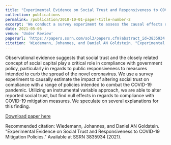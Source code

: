 ```yaml
---
title: "Experimental Evidence on Social Trust and Responsiveness to COVID-19 Mitigation Policies"
collection: publications
permalink: /publication/2010-10-01-paper-title-number-2
excerpt: 'We conduct a survey experiment to assess the causal effects of social trust on respondents' responsiveness to COVID-19 Mitigation Policies.'
date: 2021-05-05
venue: 'Under Review'
paperurl: 'https://papers.ssrn.com/sol3/papers.cfm?abstract_id=3835934'
citation: 'Wiedemann, Johannes, and Daniel AN Goldstein. "Experimental Evidence on Social Trust and Responsiveness to COVID-19 Mitigation Policies." Available at SSRN 3835934 (2021).'
---
```


Observational evidence suggests that social trust and the closely related concept of social capital play a critical role in compliance with government policy, particularly in regards to public responsiveness to measures intended to curb the spread of the novel coronavirus. We use a survey experiment to causally estimate the impact of altering social trust on compliance with a range of policies intended to combat the COVID-19 pandemic. Utilizing an instrumental variable approach, we are able to alter reported social trust, but find null effects in regards to compliance with COVID-19 mitigation measures. We speculate on several explanations for this finding. 

[Download paper here](http://academicpages.github.io/files/WiedemannGoldstein_CovidSocialTrust.pdf)



Recommended citation: Wiedemann, Johannes, and Daniel AN Goldstein. "Experimental Evidence on Social Trust and Responsiveness to COVID-19 Mitigation Policies." Available at SSRN 3835934 (2021).
